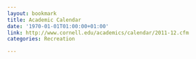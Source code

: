 ```yaml
---
layout: bookmark
title: Academic Calendar
date: '1970-01-01T01:00:00+01:00'
link: http://www.cornell.edu/academics/calendar/2011-12.cfm
categories: Recreation

---
```

